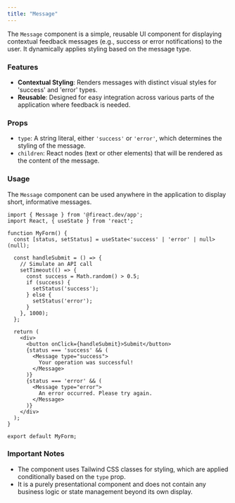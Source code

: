 ```yaml
---
title: "Message"
---
```


The `Message` component is a simple, reusable UI component for displaying contextual feedback messages (e.g., success or error notifications) to the user. It dynamically applies styling based on the message type.

### Features

- **Contextual Styling**: Renders messages with distinct visual styles for 'success' and 'error' types.
- **Reusable**: Designed for easy integration across various parts of the application where feedback is needed.

### Props

- `type`: A string literal, either `'success'` or `'error'`, which determines the styling of the message.
- `children`: React nodes (text or other elements) that will be rendered as the content of the message.

### Usage

The `Message` component can be used anywhere in the application to display short, informative messages.

```tsx
import { Message } from '@fireact.dev/app';
import React, { useState } from 'react';

function MyForm() {
  const [status, setStatus] = useState<'success' | 'error' | null>(null);

  const handleSubmit = () => {
    // Simulate an API call
    setTimeout(() => {
      const success = Math.random() > 0.5;
      if (success) {
        setStatus('success');
      } else {
        setStatus('error');
      }
    }, 1000);
  };

  return (
    <div>
      <button onClick={handleSubmit}>Submit</button>
      {status === 'success' && (
        <Message type="success">
          Your operation was successful!
        </Message>
      )}
      {status === 'error' && (
        <Message type="error">
          An error occurred. Please try again.
        </Message>
      )}
    </div>
  );
}

export default MyForm;
```

### Important Notes

- The component uses Tailwind CSS classes for styling, which are applied conditionally based on the `type` prop.
- It is a purely presentational component and does not contain any business logic or state management beyond its own display.
